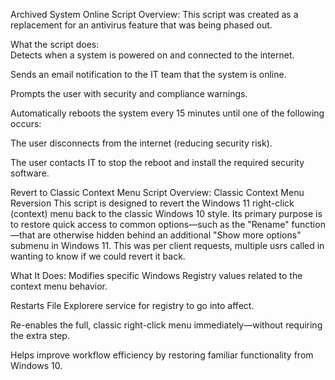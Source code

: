 Archived System Online Script Overview: 
This script was created as a replacement for an antivirus feature that was being phased out.

What the script does:   
Detects when a system is powered on and connected to the internet.

Sends an email notification to the IT team that the system is online.

Prompts the user with security and compliance warnings.

Automatically reboots the system every 15 minutes until one of the following occurs:

The user disconnects from the internet (reducing security risk).

The user contacts IT to stop the reboot and install the required security software.



Revert to Classic Context Menu Script Overview: 
Classic Context Menu Reversion
This script is designed to revert the Windows 11 right-click (context) menu back to the classic Windows 10 style. Its primary purpose is to restore quick access to common options—such as the "Rename" function—that are otherwise hidden behind an additional "Show more options" submenu in Windows 11. This was per client requests, multiple usrs called in wanting to know if we could revert it back. 

What It Does:
Modifies specific Windows Registry values related to the context menu behavior.

Restarts File Explorere service for registry to go into affect. 

Re-enables the full, classic right-click menu immediately—without requiring the extra step.

Helps improve workflow efficiency by restoring familiar functionality from Windows 10.
